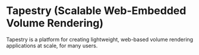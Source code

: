 # Tapestry (Scalable Web-Embedded Volume Rendering)

Tapestry is a platform for creating lightweight, web-based volume rendering applications at scale, for many users. 
